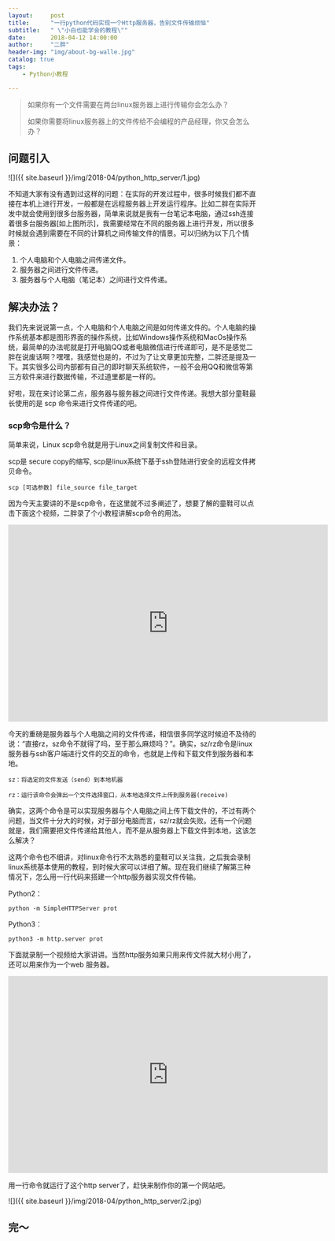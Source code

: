 ```yaml
---
layout:     post
title:      "一行python代码实现一个Http服务器，告别文件传输烦恼"
subtitle:   " \"小白也能学会的教程\""
date:       2018-04-12 14:00:00
author:     "二胖"
header-img: "img/about-bg-walle.jpg"
catalog: true
tags:
    - Python小教程

---
```


> 如果你有一个文件需要在两台linux服务器上进行传输你会怎么办？
> 
> 如果你需要将linux服务器上的文件传给不会编程的产品经理，你又会怎么办？

## 问题引入

![]({{ site.baseurl }}/img/2018-04/python_http_server/1.jpg)

不知道大家有没有遇到过这样的问题：在实际的开发过程中，很多时候我们都不直接在本机上进行开发，一般都是在远程服务器上开发运行程序。比如二胖在实际开发中就会使用到很多台服务器，简单来说就是我有一台笔记本电脑，通过ssh连接着很多台服务器[如上图所示]，我需要经常在不同的服务器上进行开发，所以很多时候就会遇到需要在不同的计算机之间传输文件的情景。可以归纳为以下几个情景：

1. 个人电脑和个人电脑之间传递文件。
2. 服务器之间进行文件传递。
3. 服务器与个人电脑（笔记本）之间进行文件传递。

## 解决办法？

我们先来说说第一点，个人电脑和个人电脑之间是如何传递文件的。个人电脑的操作系统基本都是图形界面的操作系统，比如Windows操作系统和MacOs操作系统，最简单的办法呢就是打开电脑QQ或者电脑微信进行传递即可，是不是感觉二胖在说废话啊？嘿嘿，我感觉也是的，不过为了让文章更加完整，二胖还是提及一下。其实很多公司内部都有自己的即时聊天系统软件，一般不会用QQ和微信等第三方软件来进行数据传输，不过道里都是一样的。

好啦，现在来讨论第二点，服务器与服务器之间进行文件传递。我想大部分童鞋最长使用的是 scp 命令来进行文件传递的吧。

### scp命令是什么？

简单来说，Linux scp命令就是用于Linux之间复制文件和目录。

scp是 secure copy的缩写, scp是linux系统下基于ssh登陆进行安全的远程文件拷贝命令。

`scp [可选参数] file_source file_target`

因为今天主要讲的不是scp命令，在这里就不过多阐述了，想要了解的童鞋可以点击下面这个视频，二胖录了个小教程讲解scp命令的用法。

<iframe style="float:middle" width="650" height="400" src="http://player.youku.com/embed/XMzUzNjQxNTQ0OA==" frameborder="0" allowfullscreen></iframe>

今天的重磅是服务器与个人电脑之间的文件传递，相信很多同学这时候迫不及待的说：“直接rz，sz命令不就得了吗，至于那么麻烦吗？”。确实，sz/rz命令是linux服务器与ssh客户端进行文件的交互的命令，也就是上传和下载文件到服务器和本地。

`sz：将选定的文件发送（send）到本地机器`

`rz：运行该命令会弹出一个文件选择窗口，从本地选择文件上传到服务器(receive)`

确实，这两个命令是可以实现服务器与个人电脑之间上传下载文件的，不过有两个问题，当文件十分大的时候，对于部分电脑而言，sz/rz就会失败。还有一个问题就是，我们需要把文件传递给其他人，而不是从服务器上下载文件到本地，这该怎么解决？

这两个命令也不细讲，对linux命令行不太熟悉的童鞋可以关注我，之后我会录制linux系统基本使用的教程，到时候大家可以详细了解。现在我们继续了解第三种情况下，怎么用一行代码来搭建一个http服务器实现文件传输。

Python2：

`python -m SimpleHTTPServer prot`

Python3：

`python3 -m http.server prot`

下面就录制一个视频给大家讲讲。当然http服务如果只用来传文件就大材小用了，还可以用来作为一个web 服务器。

<iframe style="float:middle" width="650" height="400" src="http://player.youku.com/embed/XMzUzNjQxNTQ0OA==" frameborder="0" allowfullscreen></iframe>

用一行命令就运行了这个http server了，赶快来制作你的第一个网站吧。

![]({{ site.baseurl }}/img/2018-04/python_http_server/2.jpg)

## 完～



